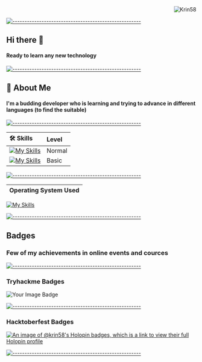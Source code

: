 <div  align="right">
<img  src="https://komarev.com/ghpvc/?username=Krin58&label=Profile%20views&color=0e75b6&style=flat" alt="Krin58" />
</div>

[![-----------------------------------------------------](
https://raw.githubusercontent.com/andreasbm/readme/master/assets/lines/aqua.png)](https://github.com/Kek5chen?tab=repositories)</br>
## Hi there 👋
#### Ready to learn any new technology

[![-----------------------------------------------------](
https://raw.githubusercontent.com/andreasbm/readme/master/assets/lines/aqua.png)](https://github.com/Kek5chen?tab=repositories)</br>

## 🚀 About Me
#### I'm a budding developer who is learning and trying to advance in different languages (to find the suitable)

<div  align="left">
  
[![-----------------------------------------------------](
https://raw.githubusercontent.com/andreasbm/readme/master/assets/lines/aqua.png)](https://github.com/Kek5chen?tab=repositories)</br>
  
| 🛠 Skills| Level | 
| :-------- | :------- |
| [![My Skills](https://skillicons.dev/icons?i=py)](https://skillicons.dev)|Normal|
| [![My Skills](https://skillicons.dev/icons?i=c,arduino,mysql,figma)](https://skillicons.dev) |Basic|

[![-----------------------------------------------------](
https://raw.githubusercontent.com/andreasbm/readme/master/assets/lines/aqua.png)](https://github.com/Kek5chen?tab=repositories)</br>

| Operating System Used | 
| :-------- |  
[![My Skills](https://skillicons.dev/icons?i=ubuntu,windows,arch)](https://skillicons.dev)


</div>

[![-----------------------------------------------------](
https://raw.githubusercontent.com/andreasbm/readme/master/assets/lines/aqua.png)](https://github.com/Kek5chen?tab=repositories)</br>

## Badges
### Few of my achievements in online events and cources

[![-----------------------------------------------------](
https://raw.githubusercontent.com/andreasbm/readme/master/assets/lines/aqua.png)](https://github.com/Kek5chen?tab=repositories)</br>

### Tryhackme Badges
<img src="https://tryhackme-badges.s3.amazonaws.com/Krin58.png" alt="Your Image Badge" />

[![-----------------------------------------------------](
https://raw.githubusercontent.com/andreasbm/readme/master/assets/lines/aqua.png)](https://github.com/Kek5chen?tab=repositories)</br>

### Hacktoberfest Badges

[![An image of @krin58's Holopin badges, which is a link to view their full Holopin profile](https://holopin.me/krin58)](https://holopin.io/@krin58)

[![-----------------------------------------------------](
https://raw.githubusercontent.com/andreasbm/readme/master/assets/lines/aqua.png)](https://github.com/Kek5chen?tab=repositories)</br>
